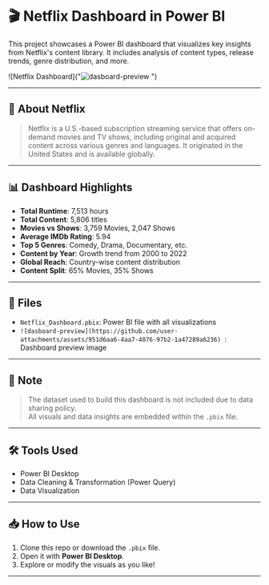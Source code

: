 # 🎬 Netflix Dashboard in Power BI

This project showcases a Power BI dashboard that visualizes key insights from Netflix's content library. It includes analysis of content types, release trends, genre distribution, and more.

![Netflix Dashboard]("![dasboard-preview](https://github.com/user-attachments/assets/37131199-b2c8-4842-bd2b-125e294ba68e)
")

---

## 📌 About Netflix

> Netflix is a U.S.-based subscription streaming service that offers on-demand movies and TV shows, including original and acquired content across various genres and languages. It originated in the United States and is available globally.

---

## 📊 Dashboard Highlights

- **Total Runtime**: 7,513 hours  
- **Total Content**: 5,806 titles  
- **Movies vs Shows**: 3,759 Movies, 2,047 Shows  
- **Average IMDb Rating**: 5.94  
- **Top 5 Genres**: Comedy, Drama, Documentary, etc.  
- **Content by Year**: Growth trend from 2000 to 2022  
- **Global Reach**: Country-wise content distribution  
- **Content Split**: 65% Movies, 35% Shows  

---

## 📁 Files

- `Netflix_Dashboard.pbix`: Power BI file with all visualizations  
- `![dasboard-preview](https://github.com/user-attachments/assets/951d6aa6-4aa7-4076-97b2-1a47289a6236)
`: Dashboard preview image

---

## 🚫 Note

> The dataset used to build this dashboard is not included due to data sharing policy.  
> All visuals and data insights are embedded within the `.pbix` file.

---

## 🛠 Tools Used

- Power BI Desktop
- Data Cleaning & Transformation (Power Query)
- Data Visualization

---

## 📥 How to Use

1. Clone this repo or download the `.pbix` file.
2. Open it with **Power BI Desktop**.
3. Explore or modify the visuals as you like!

---
